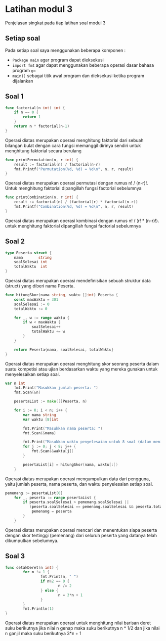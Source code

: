 # Latihan modul 3
Penjelasan singkat pada tiap latihan soal modul 3

## Setiap soal
Pada setiap soal saya menggunakan beberapa komponen :
- `Package main` agar program dapat dieksekusi
- `import fmt` agar dapat menggunakan beberapa operasi dasar bahasa program `go`
- `main()` sebagai titik awal program dan dieksekusi ketika program dijalankan

## Soal 1
```go
func factorial(n int) int {
    if n == 0 {
        return 1
    }
    return n * factorial(n-1)
}
```
Operasi diatas merupakan operasi menghitung faktorial dari sebuah bilangan bulat dengan cara fungsi memanggil dirinya sendiri untuk menghitung faktorial secara berulang

```go
func printPermutation(n, r int) {
    result := factorial(n) / factorial(n-r)
    fmt.Printf("Permutation(%d, %d) = %d\n", n, r, result)
}
```
Operasi diatas merupakan operasi permutasi dengan rumus n! / (n-r)!. Untuk menghitung faktorial dipangillah fungsi factorial sebelumnya 

```go
func printCombination(n, r int) {
    result := factorial(n) / (factorial(r) * factorial(n-r))
    fmt.Printf("Combination(%d, %d) = %d\n", n, r, result)
}
```
Operasi diatas merupakan operasi kombinasi dengan rumus n! / (r! * (n-r)!). untuk menghitung faktorial dipangillah fungsi factorial sebelumnya

## Soal 2
```go
type Peserta struct {
    nama       string
    soalSelesai int
    totalWaktu  int
}
```
Operasi diatas merupakan operasi mendefinisikan sebuah struktur data (struct) yang diberi nama Peserta.

```go
func hitungSkor(nama string, waktu []int) Peserta {
    const maxWaktu = 301
    soalSelesai := 0
    totalWaktu := 0

    for _, w := range waktu {
        if w < maxWaktu {
            soalSelesai++
            totalWaktu += w
        }
    }

    return Peserta{nama, soalSelesai, totalWaktu}
}
```
Operasi diatas merupakan operasi menghitung skor seorang peserta dalam suatu kompetisi atau ujian berdasarkan waktu yang mereka gunakan untuk menyelesaikan setiap soal.

```go
var n int
    fmt.Print("Masukkan jumlah peserta: ")
    fmt.Scan(&n)

    pesertaList := make([]Peserta, n)

    for i := 0; i < n; i++ {
        var nama string
        var waktu [8]int

        fmt.Print("Masukkan nama peserta: ")
        fmt.Scan(&nama)

        fmt.Print("Masukkan waktu penyelesaian untuk 8 soal (dalam menit): ")
        for j := 0; j < 8; j++ {
            fmt.Scan(&waktu[j])
        }

        pesertaList[i] = hitungSkor(nama, waktu[:])
    }
```
Operasi diatas merupakan operasi mengumpulkan data dari pengguna, yaitu jumlah peserta, nama peserta, dan waktu penyelesaian setiap soal.

```go
pemenang := pesertaList[0]
    for _, peserta := range pesertaList {
        if peserta.soalSelesai > pemenang.soalSelesai || 
           (peserta.soalSelesai == pemenang.soalSelesai && peserta.totalWaktu < pemenang.totalWaktu) {
            pemenang = peserta
        }
    }
```
Operasi diatas merupakan operasi mencari dan menentukan siapa peserta dengan skor tertinggi (pemenang) dari seluruh peserta yang datanya telah dikumpulkan sebelumnya.

## Soal 3
```go
func cetakDeret(n int) {
        for n != 1 {
                fmt.Print(n, " ")
                if n%2 == 0 {
                        n /= 2
                } else {
                        n = 3*n + 1
                }
        }
        fmt.Println(1)
}
```

Operasi diatas merupakan operasi  untuk menghitung nilai barisan deret suku berikutnya jika nilai n genap maka suku berikutnya n * 1/2 dan jika nilai n ganjil maka suku berikutnya 3*n + 1

